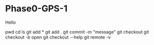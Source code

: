 Phase0-GPS-1
============
Hello

pwd
cd
ls
git add *
git add .
git commit -m "message"
git checkout
git checkout -b <new branch name>
open
git checkout --help
git remote -v
